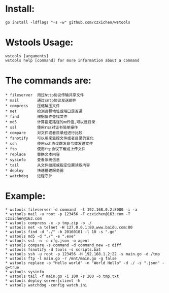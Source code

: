 # Install:
	go install -ldflags "-s -w" github.com/czxichen/wstools

# Wstools Usage:
	wstools [arguments]
	wstools help [command] for more information about a command

# The commands are:
	* fileserver  用过http协议传输共享文件
	* mail        通过smtp协议发送邮件
	* compress    压缩解压文件
	* net         检测远程地址或端口是否通
	* find        根据条件查找文件
	* md5         计算指定路径的md5值,可以是目录
	* ssl         使用rsa对证书简单操作
	* compare     对文件或者目录经进行比较
	* fsnotify    可以用来监控文件或者目录的变化
	* ssh         使用ssh协议群发命令或发送文件
	* ftp         使用ftp协议下载或上传文件
	* replace     替换文本内容
	* sysinfo     查看系统信息
	* tail        从文件结尾或指定位置读取内容
	* deploy      快速搭建服务器
	* watchdog    进程守护

# Example:
	* wstools fileserver -d command  -l 192.168.0.2:8080 -i -a
	* wstools mail -u root -p 123456 -F czxichen@163.com -T czxichen@163.com
	* wstools compress -x -p tmp.zip -o ./
	* wstools net -a telnet -H 127.0.0.1:80,www.baidu.com:80
	* wstools find -d "./" -b 20160101 -l 10 -s ".go"
	* wstools md5 -d "./" -e ".exe"
	* wstools ssl -n -c cfg.json -o agent
	* wstools compare -s command -d command_new -c diff
	* wstools fsnotify -d tools -s scripts.bat
	* wstools ssh -u root -p 123456 -H 192.168.1.2:22 -s main.go -d /tmp
	* wstools ftp -l main.go -r /mnt/main.go -g false
	* wstools replace -o "Hello world" -n "World Hello" -d ./ -s ".json" -q=true
	* wstools sysinfo
	* wstools tail -f main.go -i 100 -s 200 -o tmp.txt
	* wstools deploy server|client -h
	* wstools watchdog -config watch.ini
